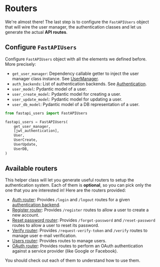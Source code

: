 # Routers

We're almost there! The last step is to configure the `FastAPIUsers` object that will wire the user manager, the authentication classes and let us generate the actual **API routes**.

## Configure `FastAPIUsers`

Configure `FastAPIUsers` object with all the elements we defined before. More precisely:

* `get_user_manager`: Dependency callable getter to inject the
    user manager class instance. See [UserManager](../user-manager.md).
* `auth_backends`: List of authentication backends. See [Authentication](../authentication/index.md).
* `user_model`: Pydantic model of a user.
* `user_create_model`: Pydantic model for creating a user.
* `user_update_model`: Pydantic model for updating a user.
* `user_db_model`: Pydantic model of a DB representation of a user.

```py
from fastapi_users import FastAPIUsers

fastapi_users = FastAPIUsers(
    get_user_manager,
    [jwt_authentication],
    User,
    UserCreate,
    UserUpdate,
    UserDB,
)
```

## Available routers

This helper class will let you generate useful routers to setup the authentication system. Each of them is **optional**, so you can pick only the one that you are interested in! Here are the routers provided:

* [Auth router](./auth.md): Provides `/login` and `/logout` routes for a given [authentication backend](../authentication/index.md).
* [Register router](./register.md): Provides `/register` routes to allow a user to create a new account.
* [Reset password router](./reset.md): Provides `/forgot-password` and `/reset-password` routes to allow a user to reset its password.
* [Verify router](./verify.md): Provides `/request-verify-token` and `/verify` routes to manage user e-mail verification.
* [Users router](./users.md): Provides routes to manage users.
* [OAuth router](../oauth.md): Provides routes to perform an OAuth authentication against a service provider (like Google or Facebook).

You should check out each of them to understand how to use them.
